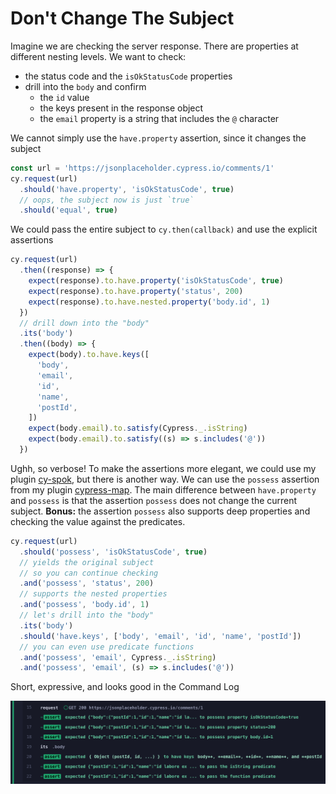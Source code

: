 # Don't Change The Subject

<!-- fiddle Checking the request object -->

Imagine we are checking the server response. There are properties at different nesting levels. We want to check:

- the status code and the `isOkStatusCode` properties
- drill into the `body` and confirm
  - the `id` value
  - the keys present in the response object
  - the `email` property is a string that includes the `@` character

We cannot simply use the `have.property` assertion, since it changes the subject

```js
const url = 'https://jsonplaceholder.cypress.io/comments/1'
cy.request(url)
  .should('have.property', 'isOkStatusCode', true)
  // oops, the subject now is just `true`
  .should('equal', true)
```

We could pass the entire subject to `cy.then(callback)` and use the explicit assertions

```js
cy.request(url)
  .then((response) => {
    expect(response).to.have.property('isOkStatusCode', true)
    expect(response).to.have.property('status', 200)
    expect(response).to.have.nested.property('body.id', 1)
  })
  // drill down into the "body"
  .its('body')
  .then((body) => {
    expect(body).to.have.keys([
      'body',
      'email',
      'id',
      'name',
      'postId',
    ])
    expect(body.email).to.satisfy(Cypress._.isString)
    expect(body.email).to.satisfy((s) => s.includes('@'))
  })
```

Ughh, so verbose! To make the assertions more elegant, we could use my plugin [cy-spok](http://github.com/bahmutov/cy-spok), but there is another way. We can use the `possess` assertion from my plugin [cypress-map](https://github.com/bahmutov/cypress-map). The main difference between `have.property` and `possess` is that the assertion `possess` does not change the current subject. **Bonus:** the assertion `possess` also supports deep properties and checking the value against the predicates.

```js
cy.request(url)
  .should('possess', 'isOkStatusCode', true)
  // yields the original subject
  // so you can continue checking
  .and('possess', 'status', 200)
  // supports the nested properties
  .and('possess', 'body.id', 1)
  // let's drill into the "body"
  .its('body')
  .should('have.keys', ['body', 'email', 'id', 'name', 'postId'])
  // you can even use predicate functions
  .and('possess', 'email', Cypress._.isString)
  .and('possess', 'email', (s) => s.includes('@'))
```

Short, expressive, and looks good in the Command Log

![Possess assertions](./pics/possess.png)

<!-- fiddle-end -->
